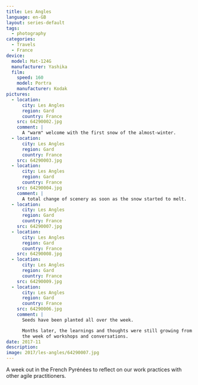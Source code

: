 ```yaml
---
title: Les Angles
language: en-GB
layout: series-default
tags:
  - photography
categories:
  - Travels
  - France
device:
  model: Mat-124G
  manufacturer: Yashika
  film:
    speed: 160
    model: Portra
    manufacturer: Kodak
pictures:
  - location:
      city: Les Angles
      region: Gard
      country: France
    src: 64290002.jpg
    comment: |
      A "warm" welcome with the first snow of the almost-winter.
  - location:
      city: Les Angles
      region: Gard
      country: France
    src: 64290003.jpg
  - location:
      city: Les Angles
      region: Gard
      country: France
    src: 64290004.jpg
    comment: |
      A total change of scenery as soon as the snow started to melt.
  - location:
      city: Les Angles
      region: Gard
      country: France
    src: 64290007.jpg
  - location:
      city: Les Angles
      region: Gard
      country: France
    src: 64290008.jpg
  - location:
      city: Les Angles
      region: Gard
      country: France
    src: 64290009.jpg
  - location:
      city: Les Angles
      region: Gard
      country: France
    src: 64290006.jpg
    comment: |
      Seeds have been planted all over the week.

      Months later, the learnings and thoughts were still growing from
      the week of workshops and conversations.
date: 2017-11
description:
image: 2017/les-angles/64290007.jpg
---
```


A week out in the French Pyrénées to reflect on our work practices with
other agile practitioners.
